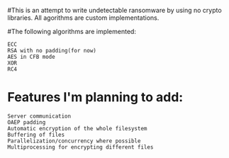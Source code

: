 #This is an attempt to write undetectable ransomware by using no crypto libraries. All agorithms are custom implementations.


#The following algorithms are implemented:
```
ECC
RSA with no padding(for now)
AES in CFB mode
XOR
RC4
```

# Features I'm planning to add:
```
Server communication
OAEP padding
Automatic encryption of the whole filesystem
Buffering of files
Parallelization/concurrency where possible
Multiprocessing for encrypting different files
```